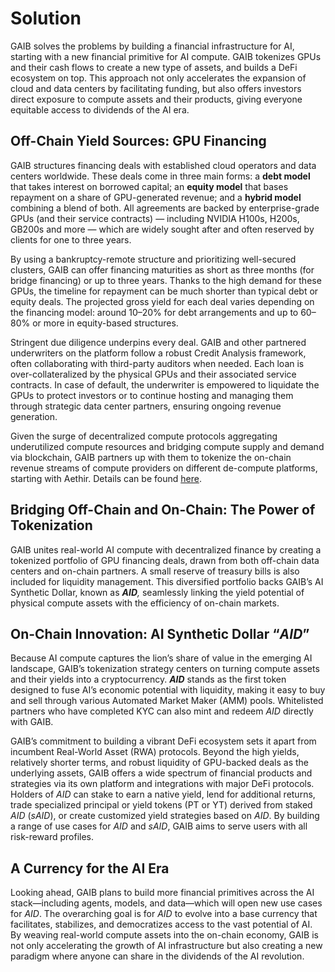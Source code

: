 # Solution

GAIB solves the problems by building a financial infrastructure for AI, starting with a new financial primitive for AI compute. GAIB tokenizes GPUs and their cash flows to create a new type of assets, and builds a DeFi ecosystem on top. This approach not only accelerates the expansion of cloud and data centers by facilitating funding, but also offers investors direct exposure to compute assets and their products, giving everyone equitable access to dividends of the AI era.&#x20;

## **Off-Chain Yield Sources: GPU Financing**

GAIB structures financing deals with established cloud operators and data centers worldwide. These deals come in three main forms: a **debt model** that takes interest on borrowed capital; an **equity model** that bases repayment on a share of GPU-generated revenue; and a **hybrid model** combining a blend of both. All agreements are backed by enterprise-grade GPUs (and their service contracts) — including NVIDIA H100s, H200s, GB200s and more — which are widely sought after and often reserved by clients for one to three years.

By using a bankruptcy-remote structure and prioritizing well-secured clusters, GAIB can offer financing maturities as short as three months (for bridge financing) or up to three years. Thanks to the high demand for these GPUs, the timeline for repayment can be much shorter than typical debt or equity deals. The projected gross yield for each deal varies depending on the financing model: around 10–20% for debt arrangements and up to 60–80% or more in equity-based structures.

Stringent due diligence underpins every deal. GAIB and other partnered underwriters on the platform follow a robust Credit Analysis framework, often collaborating with third-party auditors when needed. Each loan is over-collateralized by the physical GPUs and their associated service contracts. In case of default, the underwriter is empowered to liquidate the GPUs to protect investors or to continue hosting and managing them through strategic data center partners, ensuring ongoing revenue generation.&#x20;

Given the surge of decentralized compute protocols aggregating underutilized compute resources and bridging compute supply and demand via blockchain, GAIB partners up with them to tokenize the on-chain revenue streams of compute providers on different de-compute platforms, starting with Aethir. Details can be found [here](https://x.com/gaib_ai/status/1882052295472656411).&#x20;

## **Bridging Off-Chain and On-Chain: The Power of Tokenization**

GAIB unites real-world AI compute with decentralized finance by creating a tokenized portfolio of GPU financing deals, drawn from both off-chain data centers and on-chain partners. A small reserve of treasury bills is also included for liquidity management. This diversified portfolio backs GAIB’s AI Synthetic Dollar, known as _**AID**,_ seamlessly linking the yield potential of physical compute assets with the efficiency of on-chain markets.

## **On-Chain Innovation: AI Synthetic Dollar “**_**AID**_**”**

Because AI compute captures the lion’s share of value in the emerging AI landscape, GAIB’s tokenization strategy centers on turning compute assets and their yields into a cryptocurrency. _**AID**_ stands as the first token designed to fuse AI’s economic potential with liquidity, making it easy to buy and sell through various Automated Market Maker (AMM) pools. Whitelisted partners who have completed KYC can also mint and redeem _AID_ directly with GAIB.&#x20;

GAIB’s commitment to building a vibrant DeFi ecosystem sets it apart from incumbent Real-World Asset (RWA) protocols. Beyond the high yields, relatively shorter terms, and robust liquidity of GPU-backed deals as the underlying assets, GAIB offers a wide spectrum of financial products and strategies via its own platform and integrations with major DeFi protocols. Holders of _AID_ can stake to earn a native yield, lend for additional returns, trade specialized principal or yield tokens (PT or YT) derived from staked _AID_ (_sAID_), or create customized yield strategies based on _AID_. By building a range of use cases for _AID_ and _sAID_, GAIB aims to serve users with all risk-reward profiles.&#x20;

## **A Currency for the AI Era**

Looking ahead, GAIB plans to build more financial primitives across the AI stack—including agents, models, and data—which will open new use cases for _AID_. The overarching goal is for _AID_ to evolve into a base currency that facilitates, stabilizes, and democratizes access to the vast potential of AI. By weaving real-world compute assets into the on-chain economy, GAIB is not only accelerating the growth of AI infrastructure but also creating a new paradigm where anyone can share in the dividends of the AI revolution.

